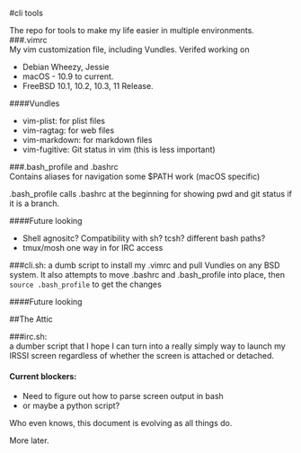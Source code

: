 #cli tools

The repo for tools to make my life easier in multiple environments.
###.vimrc  
My vim customization file, including Vundles. Verifed working on 
* Debian Wheezy, Jessie
* macOS - 10.9 to current.
* FreeBSD 10.1, 10.2, 10.3, 11 Release.

####Vundles
* vim-plist: for plist files
* vim-ragtag: for web files
* vim-markdown: for markdown files
* vim-fugitive: Git status in vim (this is less important) 

###.bash_profile and .bashrc   
Contains aliases for navigation some $PATH work (macOS specific)

.bash_profile calls .bashrc at the beginning for showing pwd and git status if it is a branch.

####Future looking
* Shell agnositc? Compatibility with sh? tcsh? different bash paths? 
* tmux/mosh one way in for IRC access

###cli.sh:
a dumb script to install my .vimrc and pull Vundles on any BSD system. It also attempts to move .bashrc and .bash_profile into place, then `source .bash_profile` to get the changes

####Future looking 

##The Attic

###irc.sh:   
a dumber script that I hope I can turn into a really simply way to launch my IRSSI screen regardless of whether the screen is attached or detached.  
#### Current blockers:
* Need to figure out how to parse screen output in bash
* or maybe a python script?

Who even knows, this document is evolving as all things do.

More later.  
